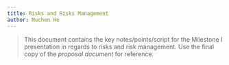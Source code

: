```yaml
---
title: Risks and Risks Management
author: Muchen He
---
```


> This document contains the key notes/points/script for the
> Milestone I presentation in regards to risks and risk management. Use the final copy of the *proposal document* for reference.

<!-- Insert your content below -->

